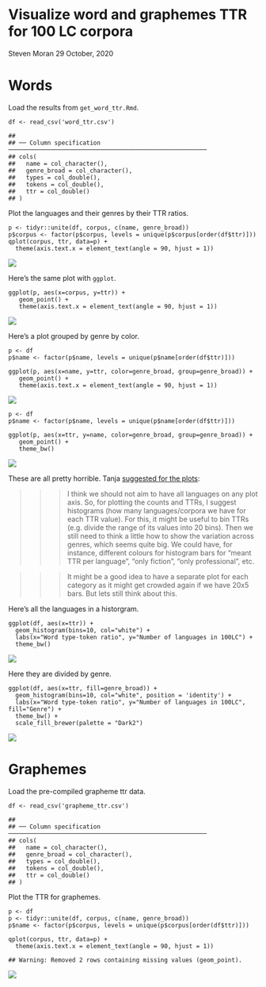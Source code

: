 Visualize word and graphemes TTR for 100 LC corpora
================
Steven Moran
29 October, 2020

# Words

Load the results from `get_word_ttr.Rmd`.

    df <- read_csv('word_ttr.csv')

    ## 
    ## ── Column specification ────────────────────────────────────────────────────────
    ## cols(
    ##   name = col_character(),
    ##   genre_broad = col_character(),
    ##   types = col_double(),
    ##   tokens = col_double(),
    ##   ttr = col_double()
    ## )

Plot the languages and their genres by their TTR ratios.

    p <- tidyr::unite(df, corpus, c(name, genre_broad))
    p$corpus <- factor(p$corpus, levels = unique(p$corpus[order(df$ttr)]))
    qplot(corpus, ttr, data=p) +
      theme(axis.text.x = element_text(angle = 90, hjust = 1))

![](plot_ttr_files/figure-gfm/unnamed-chunk-3-1.png)<!-- -->

Here’s the same plot with `ggplot`.

    ggplot(p, aes(x=corpus, y=ttr)) + 
       geom_point() + 
       theme(axis.text.x = element_text(angle = 90, hjust = 1))

![](plot_ttr_files/figure-gfm/unnamed-chunk-4-1.png)<!-- -->

Here’s a plot grouped by genre by color.

    p <- df
    p$name <- factor(p$name, levels = unique(p$name[order(df$ttr)]))

    ggplot(p, aes(x=name, y=ttr, color=genre_broad, group=genre_broad)) + 
       geom_point() + 
       theme(axis.text.x = element_text(angle = 90, hjust = 1))

![](plot_ttr_files/figure-gfm/unnamed-chunk-5-1.png)<!-- -->

    p <- df
    p$name <- factor(p$name, levels = unique(p$name[order(df$ttr)]))

    ggplot(p, aes(x=ttr, y=name, color=genre_broad, group=genre_broad)) + 
       geom_point() +
       theme_bw()

![](plot_ttr_files/figure-gfm/unnamed-chunk-6-1.png)<!-- -->

These are all pretty horrible. Tanja [suggested for the
plots](https://github.com/uzling/100LC/pull/193):

> > > I think we should not aim to have all languages on any plot axis.
> > > So, for plotting the counts and TTRs, I suggest histograms (how
> > > many languages/corpora we have for each TTR value). For this, it
> > > might be useful to bin TTRs (e.g. divide the range of its values
> > > into 20 bins). Then we still need to think a little how to show
> > > the variation across genres, which seems quite big. We could have,
> > > for instance, different colours for histogram bars for “meant TTR
> > > per language”, “only fiction”, “only professional”, etc.

> > > It might be a good idea to have a separate plot for each category
> > > as it might get crowded again if we have 20x5 bars. But lets still
> > > think about this.

Here’s all the languages in a historgram.

    ggplot(df, aes(x=ttr)) + 
      geom_histogram(bins=10, col="white") +
      labs(x="Word type-token ratio", y="Number of languages in 100LC") +
      theme_bw()

![](plot_ttr_files/figure-gfm/unnamed-chunk-7-1.png)<!-- -->

Here they are divided by genre.

    ggplot(df, aes(x=ttr, fill=genre_broad)) + 
      geom_histogram(bins=10, col="white", position = 'identity') +
      labs(x="Word type-token ratio", y="Number of languages in 100LC", fill="Genre") +
      theme_bw() +
      scale_fill_brewer(palette = "Dark2")

![](plot_ttr_files/figure-gfm/unnamed-chunk-8-1.png)<!-- -->

# Graphemes

Load the pre-compiled grapheme ttr data.

    df <- read_csv('grapheme_ttr.csv')

    ## 
    ## ── Column specification ────────────────────────────────────────────────────────
    ## cols(
    ##   name = col_character(),
    ##   genre_broad = col_character(),
    ##   types = col_double(),
    ##   tokens = col_double(),
    ##   ttr = col_double()
    ## )

Plot the TTR for graphemes.

    p <- df
    p <- tidyr::unite(df, corpus, c(name, genre_broad))
    p$name <- factor(p$corpus, levels = unique(p$corpus[order(df$ttr)]))

    qplot(corpus, ttr, data=p) +
      theme(axis.text.x = element_text(angle = 90, hjust = 1))

    ## Warning: Removed 2 rows containing missing values (geom_point).

![](plot_ttr_files/figure-gfm/unnamed-chunk-10-1.png)<!-- -->
